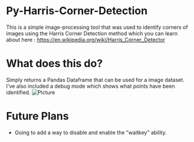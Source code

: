 # Py-Harris-Corner-Detection
This is a simple image-processing tool that was used to identify corners of images using the Harris Corner Detection method which you can learn about here : https://en.wikipedia.org/wiki/Harris_Corner_Detector

# What does this do?
Simply returns a Pandas Dataframe that can be used for a image dataset. I've also included a debug mode which shows what points have been identified.
![Picture](https://i.imgur.com/R19JyeU.png)

# Future Plans
- Going to add a way to disable and enable the "waitkey" ability.
